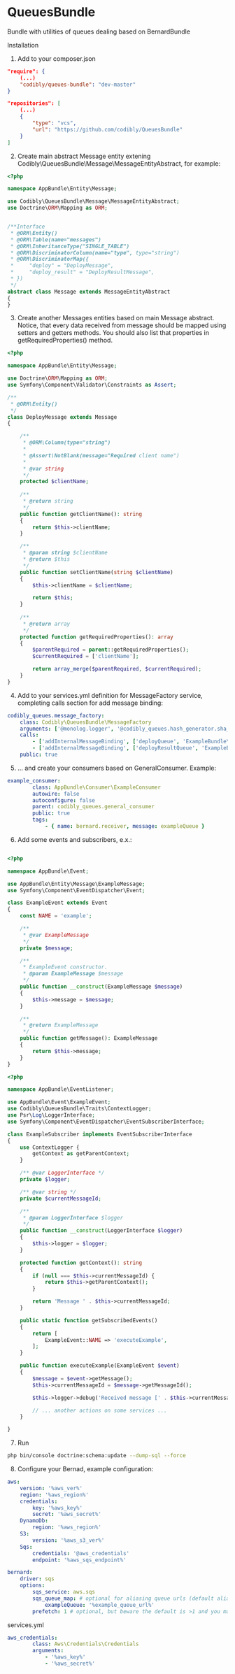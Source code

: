 # QueuesBundle
Bundle with utilities of queues dealing based on BernardBundle

Installation

1. Add to your composer.json
``` json
"require": {
    (...)
    "codibly/queues-bundle": "dev-master"
}

"repositories": [
    (...)
    {
        "type": "vcs",
        "url": "https://github.com/codibly/QueuesBundle"
    }
]
```

2. Create main abstract Message entity extening Codibly\QueuesBundle\Message\MessageEntityAbstract, for example:

```php
<?php

namespace AppBundle\Entity\Message;

use Codibly\QueuesBundle\Message\MessageEntityAbstract;
use Doctrine\ORM\Mapping as ORM;


/**Interface
 * @ORM\Entity()
 * @ORM\Table(name="messages")
 * @ORM\InheritanceType("SINGLE_TABLE")
 * @ORM\DiscriminatorColumn(name="type", type="string")
 * @ORM\DiscriminatorMap({
 *     "deploy" = "DeployMessage",
 *     "deploy_result" = "DeployResultMessage",
 * })
 */
abstract class Message extends MessageEntityAbstract
{
}
```

3. Create another Messages entities based on main Message abstract. Notice, that every data received from message should 
be mapped using setters and getters methods. You should also list that properties in getRequiredProperties() method.

```php
<?php

namespace AppBundle\Entity\Message;

use Doctrine\ORM\Mapping as ORM;
use Symfony\Component\Validator\Constraints as Assert;

/**
 * @ORM\Entity()
 */
class DeployMessage extends Message
{

    /**
     * @ORM\Column(type="string")
     *
     * @Assert\NotBlank(message="Required client name")
     *
     * @var string
     */
    protected $clientName;
    
    /**
     * @return string
     */
    public function getClientName(): string
    {
        return $this->clientName;
    }

    /**
     * @param string $clientName
     * @return $this
     */
    public function setClientName(string $clientName)
    {
        $this->clientName = $clientName;

        return $this;
    }
        
    /**
     * @return array
     */
    protected function getRequiredProperties(): array
    {
        $parentRequired = parent::getRequiredProperties();
        $currentRequired = ['clientName'];

        return array_merge($parentRequired, $currentRequired);
    }
}
```

4. Add to your services.yml definition for MessageFactory service, completing calls section for add message binding:

```yaml
codibly_queues.message_factory:
    class: Codibly\QueuesBundle\MessageFactory
    arguments: ['@monolog.logger', '@codibly_queues.hash_generator.sha_hash']
    calls:
        - ['addInternalMessageBinding', ['deployQueue', 'ExampleBundle\Entity\Message\DeployMessage']]
        - ['addInternalMessageBinding', ['deployResultQueue', 'ExampleBundle\Entity\Message\DeployResultMessage']]
    public: true
```
5. ... and create your consumers based on GeneralConsumer. Example:
```yaml
example_consumer:
        class: AppBundle\Consumer\ExampleConsumer
        autowire: false
        autoconfigure: false
        parent: codibly_queues.general_consumer
        public: true
        tags:
            - { name: bernard.receiver, message: exampleQueue }
```

6. Add some events and subscribers, e.x.:

```php

<?php

namespace AppBundle\Event;

use AppBundle\Entity\Message\ExampleMessage;
use Symfony\Component\EventDispatcher\Event;

class ExampleEvent extends Event
{
    const NAME = 'example';

    /**
     * @var ExampleMessage
     */
    private $message;

    /**
     * ExampleEvent constructor.
     * @param ExampleMessage $message
     */
    public function __construct(ExampleMessage $message)
    {
        $this->message = $message;
    }

    /**
     * @return ExampleMessage
     */
    public function getMessage(): ExampleMessage
    {
        return $this->message;
    }
}


```

```php
<?php

namespace AppBundle\EventListener;

use AppBundle\Event\ExampleEvent;
use Codibly\QueuesBundle\Traits\ContextLogger;
use Psr\Log\LoggerInterface;
use Symfony\Component\EventDispatcher\EventSubscriberInterface;

class ExampleSubscriber implements EventSubscriberInterface
{
    use ContextLogger {
        getContext as getParentContext;
    }

    /** @var LoggerInterface */
    private $logger;

    /** @var string */
    private $currentMessageId;

    /**
     * @param LoggerInterface $logger
     */
    public function __construct(LoggerInterface $logger)
    {
        $this->logger = $logger;
    }

    protected function getContext(): string
    {
        if (null === $this->currentMessageId) {
            return $this->getParentContext();
        }

        return 'Message ' . $this->currentMessageId;
    }

    public static function getSubscribedEvents()
    {
        return [
            ExampleEvent::NAME => 'executeExample',
        ];
    }

    public function executeExample(ExampleEvent $event)
    {
        $message = $event->getMessage();
        $this->currentMessageId = $message->getMessageId();

        $this->logger->debug('Received message [' . $this->currentMessageId . ']: ' . var_export($message->toArray(), true));

        // ... another actions on some services ...
    }

}


```

7. Run 
```bash
php bin/console doctrine:schema:update --dump-sql --force
```

8. Configure your Bernad, example configuration:

```yaml
aws:
    version: '%aws_ver%'
    region: '%aws_region%'
    credentials:
        key: '%aws_key%'
        secret: '%aws_secret%'
    DynamoDb:
        region: '%aws_region%'
    S3:
        version: '%aws_s3_ver%'
    Sqs:
        credentials: '@aws_credentials'
        endpoint: '%aws_sqs_endpoint%'

bernard:
    driver: sqs
    options:
        sqs_service: aws.sqs
        sqs_queue_map: # optional for aliasing queue urls (default alias is the url section after the last "/")
            exampleQueue: '%example_queue_url%'
        prefetch: 1 # optional, but beware the default is >1 and you may run into invisibility timeout problems with that

```

services.yml
```yaml
aws_credentials:
        class: Aws\Credentials\Credentials
        arguments:
            - '%aws_key%'
            - '%aws_secret%'
```